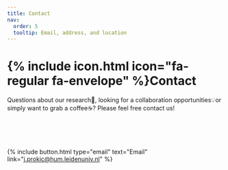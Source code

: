```yaml
---
title: Contact
nav:
  order: 5
  tooltip: Email, address, and location
---
```


# {% include icon.html icon="fa-regular fa-envelope" %}Contact

Questions about our research🔬, looking for a collaboration opportunities💡or simply want to grab a coffee☕? Please feel free contact us!

<br>
<br>
<br>

{%
  include button.html
  type="email"
  text="Email"
  link="j.prokic@hum.leidenuniv.nl"
%}